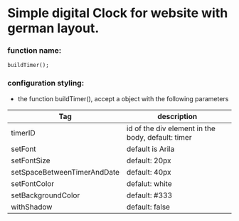 # Simple digital Clock for website with german layout.

### function name:
   
    buildTimer();

### configuration styling:

- the function buildTimer(), accept a object with the following parameters

| Tag | description |
|---|---|
| timerID | id of the div element in the body, default: timer |
| setFont | default is Arila|
| setFontSize | default: 20px |
| setSpaceBetweenTimerAndDate | default: 40px |
| setFontColor | defalut: white |
| setBackgroundColor | default: #333 |
| withShadow | default: false |

